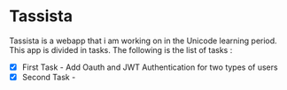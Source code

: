 # Tassista 
 Tassista is a webapp that i am working on in the Unicode learning period.
 This app is divided in tasks. The following is the list of tasks :
 - [x] First Task - Add Oauth and JWT Authentication for two types of users
 - [x] Second Task - 

